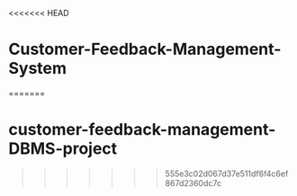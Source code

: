 <<<<<<< HEAD
# Customer-Feedback-Management-System
=======
# customer-feedback-management-DBMS-project
>>>>>>> 555e3c02d067d37e511df6f4c6ef867d2360dc7c
